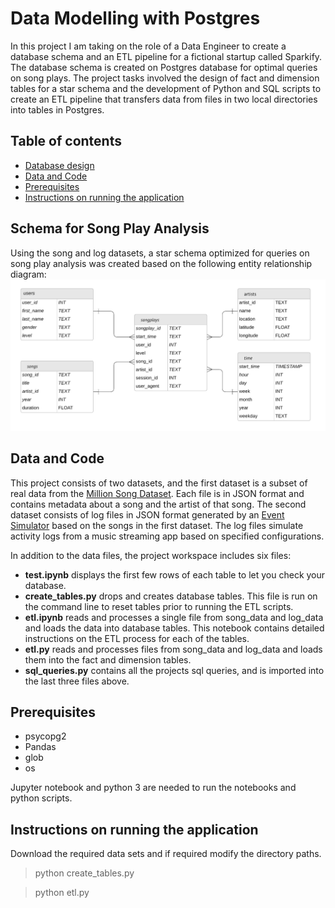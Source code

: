 # Data Modelling with Postgres
> 
In this project I am taking on the role of a Data Engineer to create a database schema and an ETL pipeline for a fictional startup called Sparkify. The database schema is created on Postgres database for optimal queries on song plays. The project tasks involved the design of fact and dimension tables for a star schema and the development of Python and SQL scripts to create an ETL pipeline that transfers data from files in two local directories into tables in Postgres.

## Table of contents

* [Database design](#Schema-for-Song-Play-Analysis)
* [Data and Code](#data-and-code)
* [Prerequisites](#prerequisites)
* [Instructions on running the application](#instructions-on-running-the-application)

## Schema for Song Play Analysis
Using the song and log datasets, a star schema optimized for queries on song play analysis was created based on the following entity relationship diagram:
![ERD image](/songplays_erd.png)

## Data and Code
This project consists of two datasets, and the first dataset is a subset of real data from the [Million Song Dataset](https://labrosa.ee.columbia.edu/millionsong/). Each file is in JSON format and contains metadata about a song and the artist of that song. The second dataset consists of log files in JSON format generated by an [Event Simulator](https://github.com/Interana/eventsim) based on the songs in the first dataset. The log files simulate activity logs from a music streaming app based on specified configurations.

In addition to the data files, the project workspace includes six files:
* **test.ipynb** displays the first few rows of each table to let you check your database.
* **create_tables.py** drops and creates database tables. This file is run on the command line to reset tables prior to running the ETL scripts.
* **etl.ipynb** reads and processes a single file from song_data and log_data and loads the data into database tables. This notebook contains detailed instructions on the ETL process for each of the tables.
* **etl.py** reads and processes files from song_data and log_data and loads them into the fact and dimension tables.
* **sql_queries.py** contains all the projects sql queries, and is imported into the last three files above.

## Prerequisites
* psycopg2
* Pandas
* glob
* os

Jupyter notebook and python 3 are needed to run the notebooks and python scripts.

## Instructions on running the application
Download the required data sets and if required modify the directory paths.
> python create_tables.py

> python etl.py
